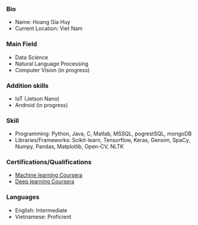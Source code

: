 ### Bio
- Name: Hoang Gia Huy
- Current Location: Viet Nam
### Main Field
- Data Science
- Natural Language Processing
- Computer Vision (in progress)
### Addition skills
- IoT (Jetson Nano)
- Android (in progress)
### Skill
- Programming: Python, Java, C, Matlab, MSSQL, pogrestSQL, mongoDB
- Libraries/Frameworks: Scikit-learn, Tensorflow, Keras, Gensim, SpaCy, Numpy, Pandas, Matplotlib, Open-CV, NLTK
### Certifications/Qualifications
- [Machine learning Coursera](https://coursera.org/share/7d1a910c51a1218e6a9d3d516a9f6554)
- [Deep learning Coursera](https://coursera.org/share/697dad03c3b610146a57800048f7fc99)
### Languages
- English: Intermediate
- Vietnamese: Proficient

